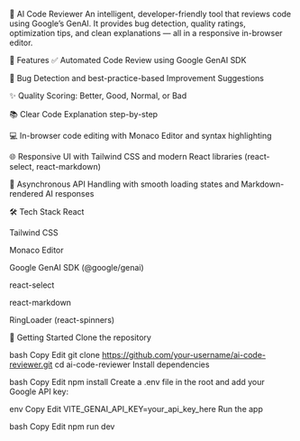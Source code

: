 🧠 AI Code Reviewer
An intelligent, developer-friendly tool that reviews code using Google’s GenAI. It provides bug detection, quality ratings, optimization tips, and clean explanations — all in a responsive in-browser editor.

🚀 Features
✅ Automated Code Review using Google GenAI SDK

🐞 Bug Detection and best-practice-based Improvement Suggestions

✨ Quality Scoring: Better, Good, Normal, or Bad

📚 Clear Code Explanation step-by-step

💻 In-browser code editing with Monaco Editor and syntax highlighting

🌐 Responsive UI with Tailwind CSS and modern React libraries (react-select, react-markdown)

🔄 Asynchronous API Handling with smooth loading states and Markdown-rendered AI responses

🛠️ Tech Stack
React

Tailwind CSS

Monaco Editor

Google GenAI SDK (@google/genai)

react-select

react-markdown

RingLoader (react-spinners)

🧪 Getting Started
Clone the repository

bash
Copy
Edit
git clone https://github.com/your-username/ai-code-reviewer.git
cd ai-code-reviewer
Install dependencies

bash
Copy
Edit
npm install
Create a .env file in the root and add your Google API key:

env
Copy
Edit
VITE_GENAI_API_KEY=your_api_key_here
Run the app

bash
Copy
Edit
npm run dev
